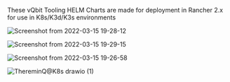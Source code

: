 These vQbit Tooling HELM Charts are made for deployment in Rancher 2.x for use in K8s/K3d/K3s environments


![Screenshot from 2022-03-15 19-28-12](https://user-images.githubusercontent.com/12692227/158456246-58b1354b-6bc3-46cc-96ce-88daf99efc1e.png)

![Screenshot from 2022-03-15 19-29-15](https://user-images.githubusercontent.com/12692227/158456436-eab0cbb0-7602-4df2-a5be-55dbc23b69fd.png)

![Screenshot from 2022-03-15 19-26-58](https://user-images.githubusercontent.com/12692227/158456250-b253d85d-9b2c-4767-a213-4a311dbc35f4.png)

![ThereminQ@K8s drawio (1)](https://user-images.githubusercontent.com/12692227/157745769-d7bd9560-3f86-4a01-bdb6-d0b954d7d32b.png)
